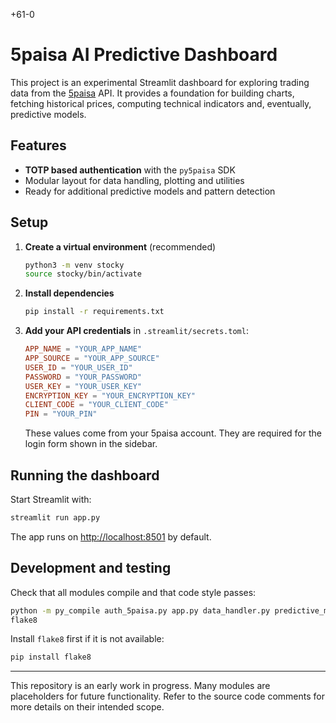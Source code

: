 +61-0
# 5paisa AI Predictive Dashboard

This project is an experimental Streamlit dashboard for exploring trading data from the [5paisa](https://www.5paisa.com/) API.  It provides a foundation for building charts, fetching historical prices, computing technical indicators and, eventually, predictive models.

## Features

- **TOTP based authentication** with the `py5paisa` SDK
- Modular layout for data handling, plotting and utilities
- Ready for additional predictive models and pattern detection

## Setup

1. **Create a virtual environment** (recommended)
    ```bash
    python3 -m venv stocky
    source stocky/bin/activate
    ```
2. **Install dependencies**
    ```bash
    pip install -r requirements.txt
    ```
3. **Add your API credentials** in `.streamlit/secrets.toml`:
    ```toml
    APP_NAME = "YOUR_APP_NAME"
    APP_SOURCE = "YOUR_APP_SOURCE"
    USER_ID = "YOUR_USER_ID"
    PASSWORD = "YOUR_PASSWORD"
    USER_KEY = "YOUR_USER_KEY"
    ENCRYPTION_KEY = "YOUR_ENCRYPTION_KEY"
    CLIENT_CODE = "YOUR_CLIENT_CODE"
    PIN = "YOUR_PIN"
    ```
    These values come from your 5paisa account. They are required for the login form shown in the sidebar.

## Running the dashboard

Start Streamlit with:

```bash
streamlit run app.py
```

The app runs on <http://localhost:8501> by default.

## Development and testing

Check that all modules compile and that code style passes:

```bash
python -m py_compile auth_5paisa.py app.py data_handler.py predictive_models.py config.py plotting.py patterns.py utils.py
flake8
```

Install `flake8` first if it is not available:

```bash
pip install flake8
```

---
This repository is an early work in progress. Many modules are placeholders for future functionality. Refer to the source code comments for more details on their intended scope.